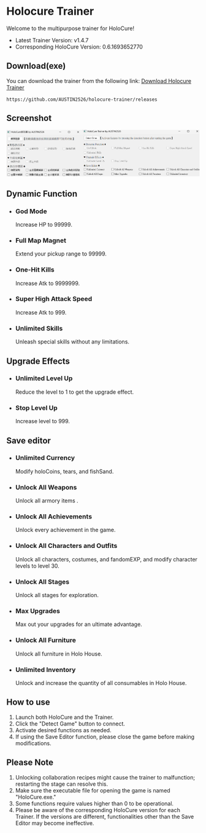 # Holocure Trainer  
Welcome to the multipurpose trainer for HoloCure!
* Latest Trainer Version: v1.4.7
* Corresponding HoloCure Version: 0.6.1693652770

## Download(exe)  
You can download the trainer from the following link:
[Download Holocure Trainer](https://github.com/AUSTIN2526/holocure-trainer/releases)
```
https://github.com/AUSTIN2526/holocure-trainer/releases
```


## Screenshot  
![Image text](https://github.com/AUSTIN2526/holocure-trainer/blob/main/screen.png) 

## Dynamic Function
* ### God Mode
  Increase HP to 99999.
  
* ### Full Map Magnet
  Extend your pickup range to 99999.
  
* ### One-Hit Kills  
  Increase Atk to 9999999.
  
* ### Super High Attack Speed   
  Increase Atk to 999.
  
* ### Unlimited Skills
  Unleash special skills without any limitations.

  
## Upgrade Effects
* ### Unlimited Level Up   
  Reduce the level to 1 to get the upgrade effect.
   
* ### Stop Level Up  
  Increase level to 999.
  
## Save editor
* ### Unlimited Currency
  Modify holoCoins, tears, and fishSand.
  
* ### Unlock All Weapons
  Unlock all armory items .

* ### Unlock All Achievements
  Unlock every achievement in the game.

* ### Unlock All Characters and Outfits
  Unlock all characters, costumes, and fandomEXP, and modify character levels to level 30.
  
* ### Unlock All Stages
  Unlock all stages for exploration.
   
* ### Max Upgrades
  Max out your upgrades for an ultimate advantage.
    
* ### Unlock All Furniture
  Unlock all furniture in Holo House.
  
* ### Unlimited Inventory
  Unlock and increase the quantity of all consumables in Holo House.
  
  
## How to use  
1. Launch both HoloCure and the Trainer.
2. Click the "Detect Game" button to connect.
3. Activate desired functions as needed.
4. If using the Save Editor function, please close the game before making modifications.

## Please Note
1. Unlocking collaboration recipes might cause the trainer to malfunction; restarting the stage can resolve this.
2. Make sure the executable file for opening the game is named "HoloCure.exe."
3. Some functions require values higher than 0 to be operational.
4. Please be aware of the corresponding HoloCure version for each Trainer. If the versions are different, functionalities other than the Save Editor may become ineffective.
